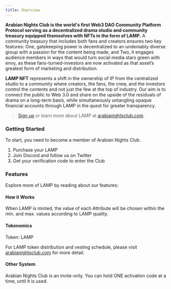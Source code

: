 ```yaml
---
title: Overview
---
```


**Arabian Nights Club is the world's first Web3 DAO Community Platform Protocol serving as a decentralized drama studio and community treasury equipped themselves with NFTs in the form of LAMP.** A community treasury that includes both fans and creators ensures two key features: One, gatekeeping power is decentralized to an undeniably diverse group with a passion for the content being made, and Two, it engages audience members in ways that would turn social media stars green with envy, as these fans-turned-investors are now activated as that asset’s greatest form of marketing and distribution. 

**LAMP NFT** represents a shift in the ownership of IP from the centralized studio to a community where creators, the fans, the crew, and the investors control the contents and not just the few at the top of industry. Our aim is to connect the public to Web 3.0 and share on the upside of the residuals of drama on a long-term basis, while simultaneously untangling opaque financial accounts through LAMP in the quest for greater transparency. 

> [Sign up](http://www.arabianightsclub.com/signup) or learn more about LAMP at [arabianightsclub.com](http://www.arabianightsclub.com).

### Getting Started

To start, you need to become a member of Arabian Nights Club. 

1. Purchase your LAMP  
2. Join Discord and follow us on Twitter
3. Get your verification code to enter the Club

### Features

Explore more of LAMP by reading about our features:

#### How it Works

When LAMP is minted, the value of each Attribute will be chosen within the min. and max. values according to LAMP quality.

#### Tokenomics

Token: LAMP

For LAMP token distribution and vesting schedule, please visit [arabianightsclub.com](http://www.arabianightsclub.com) for more detail.

#### Other System

Arabian Nights Club is an invite-only. You can hold ONE activation code at a time, until it is used.
